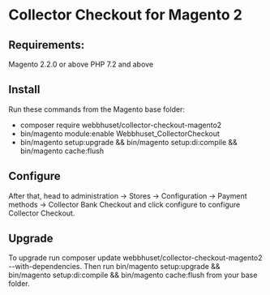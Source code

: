 # Collector Checkout for Magento 2

## Requirements:

Magento 2.2.0 or above
PHP 7.2 and above

## Install
Run these commands from the Magento base folder:
* composer require webbhuset/collector-checkout-magento2
* bin/magento module:enable Webbhuset_CollectorCheckout
* bin/magento setup:upgrade && bin/magento setup:di:compile && bin/magento cache:flush

## Configure
After that, head to administration -> Stores -> Configuration -> Payment methods -> Collector Bank Checkout and click configure to configure Collector Checkout.

## Upgrade
To upgrade run composer update webbhuset/collector-checkout-magento2 --with-dependencies. Then run bin/magento setup:upgrade && bin/magento setup:di:compile && bin/magento cache:flush from your base folder.
